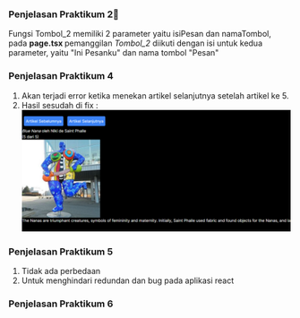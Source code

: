 ### Penjelasan Praktikum 2🎅

Fungsi Tombol_2 memiliki 2 parameter yaitu isiPesan dan namaTombol, pada <b>page.tsx </b> pemanggilan <i>Tombol_2</i> diikuti dengan isi untuk kedua parameter, yaitu "Ini Pesanku" dan nama tombol "Pesan"

### Penjelasan Praktikum 4

1. Akan terjadi error ketika menekan artikel selanjutnya setelah artikel ke 5.
2. Hasil sesudah di fix :
![alt text](image.png)

### Penjelasan Praktikum 5

1. Tidak ada perbedaan
2. Untuk menghindari redundan dan bug pada aplikasi react

### Penjelasan Praktikum 6